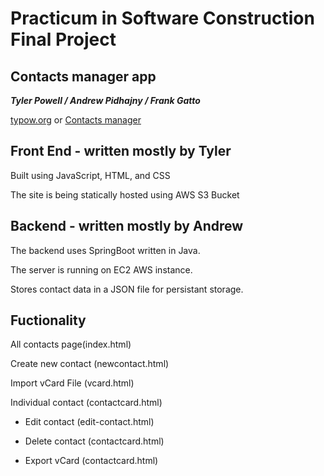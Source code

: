 # Practicum in Software Construction Final Project
## Contacts manager app
***Tyler Powell / Andrew Pidhajny / Frank Gatto***

 [typow.org](http://typow.org) or [Contacts manager](http://practicum.final.s3-website.us-east-2.amazonaws.com )
## Front End - written mostly by Tyler
Built using JavaScript, HTML, and CSS 

The site is being statically hosted using AWS S3 Bucket

## Backend - written mostly by Andrew
The backend uses SpringBoot written in Java.

The server is running on EC2 AWS instance.

Stores contact data in a JSON file for persistant storage.

## Fuctionality
All contacts page(index.html) 

Create new contact (newcontact.html) 

Import vCard File (vcard.html) 

Individual contact (contactcard.html) 

* Edit contact (edit-contact.html)

* Delete contact (contactcard.html) 

* Export vCard (contactcard.html) 



